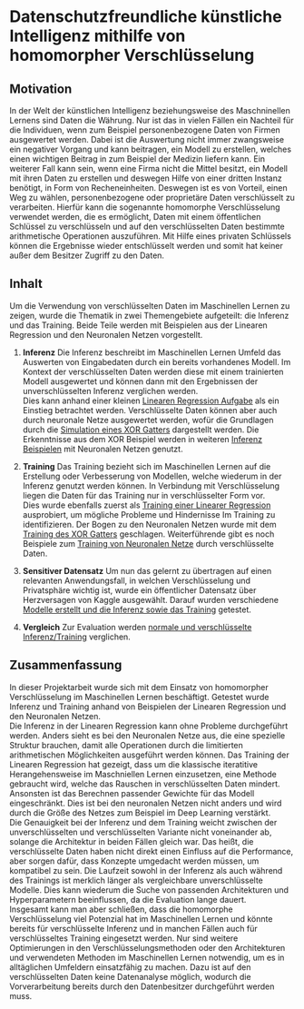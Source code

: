 Datenschutzfreundliche künstliche Intelligenz mithilfe von homomorpher Verschlüsselung
===

Motivation
---
In der Welt der künstlichen Intelligenz beziehungsweise des Maschninellen Lernens sind Daten die Währung. Nur ist das in vielen Fällen ein Nachteil für die Individuen, wenn zum Beispiel personenbezogene Daten von Firmen ausgewertet werden. Dabei ist die Auswertung nicht immer zwangsweise ein negativer Vorgang und kann beitragen, ein Modell zu erstellen, welches einen wichtigen Beitrag in zum Beispiel der Medizin liefern kann. Ein weiterer Fall kann sein, wenn eine Firma nicht die Mittel besitzt, ein Modell mit ihren Daten zu erstellen und deswegen Hilfe von einer dritten Instanz benötigt, in Form von Recheneinheiten. Deswegen ist es von Vorteil, einen Weg zu wählen, personenbezogene oder proprietäre Daten verschlüsselt zu verarbeiten. Hierfür kann die sogenannte homomorphe Verschlüsselung verwendet werden, die es ermöglicht, Daten mit einem öffentlichen Schlüssel zu verschlüsseln und auf den verschlüsselten Daten bestimmte arithmetische Operationen auszuführen. Mit Hilfe eines privaten Schlüssels können die Ergebnisse wieder entschlüsselt werden und somit hat keiner außer dem Besitzer Zugriff zu den Daten.

Inhalt
---
Um die Verwendung von verschlüsselten Daten im Maschinellen Lernen zu zeigen, wurde die Thematik in zwei Themengebiete aufgeteilt: die Inferenz und das Training. Beide Teile werden mit Beispielen aus der Linearen Regression und den Neuronalen Netzen vorgestellt.

1. **Inferenz** 
Die Inferenz beschreibt im Maschinellen Lernen Umfeld das Auswerten von Eingabedaten durch ein bereits vorhandenes Modell. Im Kontext der verschlüsselten Daten werden diese mit einem trainierten Modell ausgewertet und können dann mit den Ergebnissen der unverschlüsselten Inferenz verglichen werden.<br />
Dies kann anhand einer kleinen [Linearen Regression Aufgabe](Inferenz/Inferenz_Lineare_Regression_iris.ipynb) als ein Einstieg betrachtet werden. Verschlüsselte Daten können aber auch durch neuronale Netze ausgewertet werden, wofür die Grundlagen durch die [Simulation eines XOR Gatters](Inferenz/Inferenz_Neuronale_Netze_XOR.ipynb) dargestellt werden. Die Erkenntnisse aus dem XOR Beispiel werden in weiteren [Inferenz Beispielen](Inferenz/Inferenz_Neuronale_Netze.ipynb) mit Neuronalen Netzen genutzt.

2. **Training**
Das Training bezieht sich im Maschinellen Lernen auf die Erstellung oder Verbesserung von Modellen, welche wiederum in der Inferenz genutzt werden können. In Verbindung mit Verschlüsselung liegen die Daten für das Training nur in verschlüsselter Form vor.<br />
Dies wurde ebenfalls zuerst als [Training einer Linearer Regression](Training/Training_Lineare_Regression_iris.ipynb) ausprobiert, um mögliche Probleme und Hindernisse Im Training zu identifizieren. Der Bogen zu den Neuronalen Netzen wurde mit dem [Training des XOR Gatters](Training/Training_Neuronale_Netze_XOR.ipynb) geschlagen. Weiterführende gibt es noch Beispiele zum [Training von Neuronalen Netze](Training/Training_Neuronale_Netze.ipynb) durch verschlüsselte Daten.

3. **Sensitiver Datensatz**
Um nun das gelernt zu übertragen auf einen relevanten Anwendungsfall, in welchen Verschlüsselung und Privatsphäre wichtig ist, wurde ein öffentlicher Datensatz über Herzversagen von Kaggle ausgewählt. Darauf wurden verschiedene [Modelle erstellt und die Inferenz sowie das Training](Neuronale_Netze_Herzversagen.ipynb) getestet.

4. **Vergleich**
Zur Evaluation werden [normale und verschlüsselte Inferenz/Training](Neuronale_Netze_Vergleich.ipynb) verglichen.

Zusammenfassung
---
In dieser Projektarbeit wurde sich mit dem Einsatz von homomorpher Verschlüsselung im Maschinellen Lernen beschäftigt. Getestet wurde Inferenz und Training anhand von Beispielen der Linearen Regression und den Neuronalen Netzen.<br />
Die Inferenz in der Linearen Regression kann ohne Probleme durchgeführt werden. Anders sieht es bei den Neuronalen Netze aus, die eine spezielle Struktur brauchen, damit alle Operationen durch die limitierten arithmetischen Möglichkeiten ausgeführt werden können. Das Training der Linearen Regression hat gezeigt, dass um die klassische iteratitive Herangehensweise im Maschniellen Lernen einzusetzen, eine Methode gebraucht wird, welche das Rauschen in verschlüsselten Daten mindert. Ansonsten ist das Berechnen passender Gewichte für das Modell eingeschränkt. Dies ist bei den neuronalen Netzen nicht anders und wird durch die Größe des Netzes zum Beispiel im Deep Learning verstärkt.<br />
Die Genauigkeit bei der Inferenz und dem Training weicht zwischen der unverschlüsselten und verschlüsselten Variante nicht voneinander ab, solange die Architektur in beiden Fällen gleich war. Das heißt, die verschlüsselte Daten haben nicht direkt einen Einfluss auf die Performance, aber sorgen dafür, dass Konzepte umgedacht werden müssen, um kompatibel zu sein. Die Laufzeit sowohl in der Inferenz als auch während des Trainings ist merklich länger als vergleichbare unverschlüsselte Modelle. Dies kann wiederum die Suche von passenden Architekturen und Hyperparametern beeinflussen, da die Evaluation lange dauert.<br />
Insgesamt kann man aber schließen, dass die homomorphe Verschlüsselung viel Potenzial hat im Maschinellen Lernen und könnte bereits für verschlüsselte Inferenz und in manchen Fällen auch für verschlüsseltes Training eingesetzt werden. Nur sind weitere Optimierungen in den Verschlüsselungsmethoden oder den Architekturen und verwendeten Methoden im Maschinellen Lernen notwendig, um es in alltäglichen Umfeldern einsatzfähig zu machen. Dazu ist auf den verschlüsselten Daten keine Datenanalyse möglich, wodurch die Vorverarbeitung bereits durch den Datenbesitzer durchgeführt werden muss.

